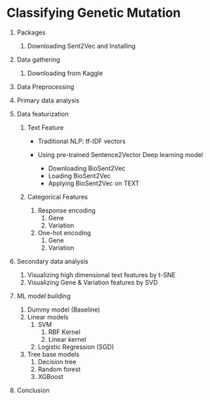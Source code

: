 # Classifying Genetic Mutation 

1. Packages

   1. Downloading Sent2Vec and Installing

2. Data gathering

   1. Downloading from Kaggle

3. Data Preprocessing

4. Primary data analysis

5. Data featurization

   1. Text Feature

      - Traditional NLP: tf-IDF vectors

      - Using pre-trained Sentence2Vector Deep learning model
        - Downloading BioSent2Vec
        - Loading BioSent2Vec
        - Applying BioSent2Vec on TEXT
   2. Categorical Features
      1. Response encoding
         1. Gene
         2. Variation
      2. One-hot encoding 
         1. Gene
         2. Variation

6. Secondary data analysis

   1. Visualizing high dimensional text features by t-SNE
   2. Visualizing Gene & Variation features by SVD

7. ML model building

   1. Dummy model (Baseline)
   2. Linear models
      1. SVM 
         1. RBF Kernel
         2. Linear kernel
      2. Logistic Regression (SGD)
   3. Tree base models
      1. Decision tree
      2. Random forest
      3. XGBoost

8. Conclusion
